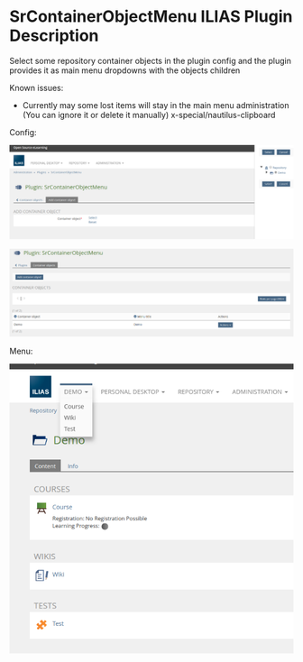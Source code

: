 # SrContainerObjectMenu ILIAS Plugin Description

Select some repository container objects in the plugin config and the plugin provides it as main menu dropdowns with the objects children

Known issues:
- Currently may some lost items will stay in the main menu administration (You can ignore it or delete it manually)
x-special/nautilus-clipboard

Config:

![Config 1](./images/config_1.png)

![Config 2](./images/config_2.png)

Menu:

![Menu](./images/menu.png)
